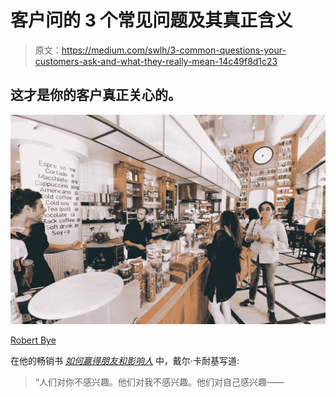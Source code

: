 # 客户问的 3 个常见问题及其真正含义

> 原文：<https://medium.com/swlh/3-common-questions-your-customers-ask-and-what-they-really-mean-14c49f8d1c23>

## 这才是你的客户真正关心的。

![](img/a49bc156e7e678f5342238240e9a8973.png)

[Robert Bye](https://unsplash.com/photos/F2eHfMwIOxA?utm_source=unsplash&utm_medium=referral&utm_content=creditCopyText)

在他的畅销书 [*如何赢得朋友和影响人*](https://amzn.to/2Pz1SOd) 中，戴尔·卡耐基写道:

> “人们对你不感兴趣。他们对我不感兴趣。他们对自己感兴趣——
